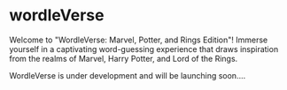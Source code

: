 # wordleVerse
Welcome to "WordleVerse: Marvel, Potter, and Rings Edition"! Immerse yourself in a captivating word-guessing experience that draws inspiration from the realms of Marvel, Harry Potter, and Lord of the Rings.

WordleVerse is under development and will be launching soon....
